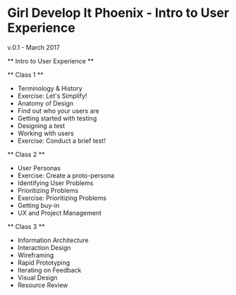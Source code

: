 Girl Develop It Phoenix - Intro to User Experience
======================
v.0.1 - March 2017

** Intro to User Experience **

** Class 1 **
* Terminology & History
* Exercise: Let's Simplify!
* Anatomy of Design
* Find out who your users are
* Getting started with testing
* Designing a test
* Working with users
* Exercise: Conduct a brief test!

** Class 2 **
* User Personas
* Exercise: Create a proto-persona
* Identifying User Problems
* Prioritizing Problems
* Exercise: Prioritizing Problems
* Getting buy-in
* UX and Project Management

** Class 3 **
* Information Architecture
* Interaction Design
* Wireframing
* Rapid Prototyping
* Iterating on Feedback
* Visual Design
* Resource Review